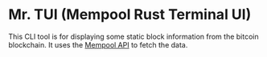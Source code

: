 # Mr. TUI (Mempool Rust Terminal UI)

This CLI tool is for displaying some static block information
from the bitcoin blockchain. It uses the
[Mempool API](https://mempool.space/docs/api/rest)
to fetch the data.
